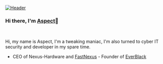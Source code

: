 [![Header](https://i.imgur.com/Hb5MoNi.png "Header")](https://twitter.com/Dra3fcs)


### Hi there, I'm [Aspect](https://pixelrex.art/as.png "Header")👋

<br/>

Hi, my name is Aspect, I'm a tweaking maniac, I'm also turned to cyber IT security and developer in my spare time.

- CEO of Nexus-Hardware and [FastNexus](https://github.com/NotAspects/FastNexusOnline) - Founder of [EverBlack](https://everblack.xyz)
